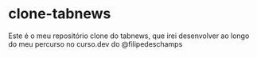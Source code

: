 # clone-tabnews
Este é o meu repositório clone do tabnews, que irei desenvolver ao longo do meu percurso no curso.dev do @filipedeschamps
